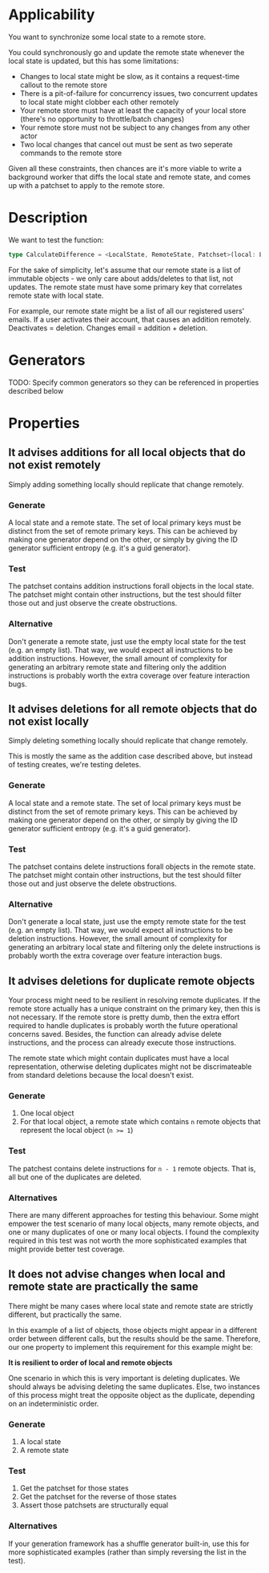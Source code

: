 # Applicability

You want to synchronize some local state to a remote store.

You could synchronously go and update the remote state whenever the local state is updated, but this has some limitations:
- Changes to local state might be slow, as it contains a request-time callout to the remote store
- There is a pit-of-failure for concurrency issues, two concurrent updates to local state might clobber each other remotely
- Your remote store must have at least the capacity of your local store (there's no opportunity to throttle/batch changes)
- Your remote store must not be subject to any changes from any other actor
- Two local changes that cancel out must be sent as two seperate commands to the remote store

Given all these constraints, then chances are it's more viable to write a background worker that diffs the local state and remote state, and comes up with a patchset to apply to the remote store.

# Description

We want to test the function:

```typescript
type CalculateDifference = <LocalState, RemoteState, Patchset>(local: LocalState, remote: RemoteState) => Patchset
```

For the sake of simplicity, let's assume that our remote state is a list of immutable objects - we only care about adds/deletes to that list, not updates. The remote state must have some primary key that correlates remote state with local state.

For example, our remote state might be a list of all our registered users' emails. If a user activates their account, that causes an addition remotely. Deactivates = deletion. Changes email = addition + deletion.

# Generators

TODO: Specify common generators so they can be referenced in properties described below

# Properties

## It advises additions for all local objects that do not exist remotely

Simply adding something locally should replicate that change remotely.

### Generate

A local state and a remote state. The set of local primary keys must be distinct from the set of remote primary keys. This can be achieved by making one generator depend on the other, or simply by giving the ID generator sufficient entropy (e.g. it's a guid generator).

### Test

The patchset contains addition instructions forall objects in the local state. The patchset might contain other instructions, but the test should filter those out and just observe the create obstructions.

### Alternative

Don't generate a remote state, just use the empty local state for the test (e.g. an empty list). That way, we would expect all instructions to be addition instructions. However, the small amount of complexity for generating an arbitrary remote state and filtering only the addition instructions is probably worth the extra coverage over feature interaction bugs.

## It advises deletions for all remote objects that do not exist locally

Simply deleting something locally should replicate that change remotely.

This is mostly the same as the addition case described above, but instead of testing creates, we're testing deletes.

### Generate

A local state and a remote state. The set of local primary keys must be distinct from the set of remote primary keys. This can be achieved by making one generator depend on the other, or simply by giving the ID generator sufficient entropy (e.g. it's a guid generator).

### Test

The patchset contains delete instructions forall objects in the remote state. The patchset might contain other instructions, but the test should filter those out and just observe the delete obstructions.

### Alternative

Don't generate a local state, just use the empty remote state for the test (e.g. an empty list). That way, we would expect all instructions to be deletion instructions. However, the small amount of complexity for generating an arbitrary local state and filtering only the delete instructions is probably worth the extra coverage over feature interaction bugs.

## It advises deletions for duplicate remote objects

Your process might need to be resilient in resolving remote duplicates. If the remote store actually has a unique constraint on the primary key, then this is not necessary. If the remote store is pretty dumb, then the extra effort required to handle duplicates is probably worth the future operational concerns saved. Besides, the function can already advise delete instructions, and the process can already execute those instructions. 

The remote state which might contain duplicates must have a local representation, otherwise deleting duplicates might not be discrimateable from standard deletions because the local doesn't exist.

### Generate

1. One local object
2. For that local object, a remote state which contains `n` remote objects that represent the local object (`n >= 1`)

### Test

The patchest contains delete instructions for `n - 1` remote objects. That is, all but one of the duplicates are deleted.

### Alternatives

There are many different approaches for testing this behaviour. Some might empower the test scenario of many local objects, many remote objects, and one or many duplicates of one or many local objects. I found the complexity required in this test was not worth the more sophisticated examples that might provide better test coverage.

## It does not advise changes when local and remote state are practically the same

There might be many cases where local state and remote state are strictly different, but practically the same.

In this example of a list of objects, those objects might appear in a different order between different calls, but the results should be the same. Therefore, our one property to implement this requirement for this example might be:

**It is resilient to order of local and remote objects**

One scenario in which this is very important is deleting duplicates. We should always be advising deleting the same duplicates. Else, two instances of this process might treat the opposite object as the duplicate, depending on an indeterministic order.

### Generate

1. A local state
2. A remote state

### Test

1. Get the patchset for those states
2. Get the patchset for the reverse of those states
3. Assert those patchsets are structurally equal

### Alternatives

If your generation framework has a shuffle generator built-in, use this for more sophisticated examples (rather than simply reversing the list in the test).
